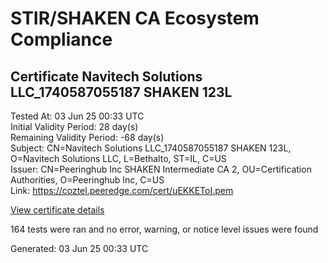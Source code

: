 # STIR/SHAKEN CA Ecosystem Compliance

## Certificate Navitech Solutions LLC_1740587055187 SHAKEN 123L

Tested At: 03 Jun 25 00:33 UTC\
Initial Validity Period: 28 day(s)\
Remaining Validity Period: -68 day(s)\
Subject: CN=Navitech Solutions LLC_1740587055187 SHAKEN 123L, O=Navitech Solutions LLC, L=Bethalto, ST=IL, C=US\
Issuer: CN=Peeringhub Inc SHAKEN Intermediate CA 2, OU=Certification Authorities, O=Peeringhub Inc, C=US\
Link: https://coztel.peeredge.com/cert/uEKKEToI.pem

[View certificate details](https://x509.io/?cert=MIIDQTCCAuigAwIBAgIQRdE8Dn6LYi7fJS%2FatIuWADAKBggqhkjOPQQDAjB8MQswCQYDVQQGEwJVUzEXMBUGA1UECgwOUGVlcmluZ2h1YiBJbmMxIjAgBgNVBAsMGUNlcnRpZmljYXRpb24gQXV0aG9yaXRpZXMxMDAuBgNVBAMMJ1BlZXJpbmdodWIgSW5jIFNIQUtFTiBJbnRlcm1lZGlhdGUgQ0EgMjAeFw0yNTAyMjYxNjI0MTVaFw0yNTAzMjYxNTUyMzBaMIGJMQswCQYDVQQGEwJVUzELMAkGA1UECAwCSUwxETAPBgNVBAcMCEJldGhhbHRvMR8wHQYDVQQKDBZOYXZpdGVjaCBTb2x1dGlvbnMgTExDMTkwNwYDVQQDDDBOYXZpdGVjaCBTb2x1dGlvbnMgTExDXzE3NDA1ODcwNTUxODcgU0hBS0VOIDEyM0wwWTATBgcqhkjOPQIBBggqhkjOPQMBBwNCAASLG8Ozq439rYVYljTtzHFhxih6wQqmqvYtV%2BbKjNMSxJf6Y8ODkuZI3jpCGM%2F%2FpHyB1fcSm6h5HW6JCxLS0iIMo4IBPDCCATgwDgYDVR0PAQH%2FBAQDAgeAMAwGA1UdEwEB%2FwQCMAAwHQYDVR0OBBYEFMpSsODpBnVGAgC%2FQR0tIwImfNkOMB8GA1UdIwQYMBaAFK6hc1GIKVcRygyp9LEKbk64S00HMBcGA1UdIAQQMA4wDAYKYIZIAYb%2FCQEBBDAWBggrBgEFBQcBGgQKMAigBhYEMTIzTDCBpgYDVR0fBIGeMIGbMIGYoDqgOIY2aHR0cHM6Ly9hdXRoZW50aWNhdGUtYXBpLmljb25lY3Rpdi5jb20vZG93bmxvYWQvdjEvY3JsolqkWDBWMRQwEgYDVQQHDAtCcmlkZ2V3YXRlcjELMAkGA1UECAwCTkoxEzARBgNVBAMMClNUSS1QQSBDUkwxCzAJBgNVBAYTAlVTMQ8wDQYDVQQKDAZTVEktUEEwCgYIKoZIzj0EAwIDRwAwRAIgHuCb18U0lPexAlfnPaF1AocMv%2BLh6OPJYJPJswU8MswCIDfWQsrn6c%2BOoHY557kpSD1zPtmOnptuV9O2PxajnGEc)

164 tests were ran and no error, warning, or notice level issues were found


Generated: 03 Jun 25 00:33 UTC